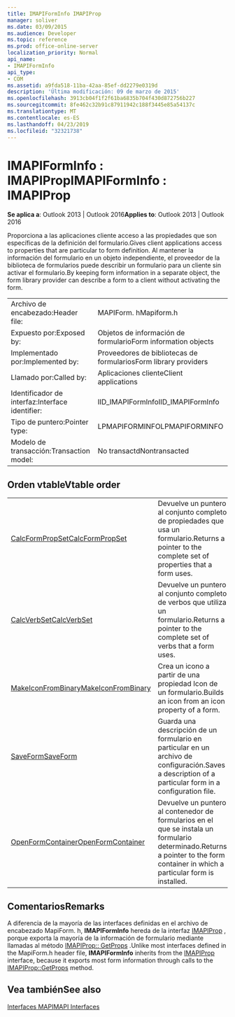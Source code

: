```yaml
---
title: IMAPIFormInfo IMAPIProp
manager: soliver
ms.date: 03/09/2015
ms.audience: Developer
ms.topic: reference
ms.prod: office-online-server
localization_priority: Normal
api_name:
- IMAPIFormInfo
api_type:
- COM
ms.assetid: a9fda518-11ba-42aa-85ef-dd2279e0319d
description: 'Última modificación: 09 de marzo de 2015'
ms.openlocfilehash: 3913cb04f1f2f61ba6835b704f430d872756b227
ms.sourcegitcommit: 8fe462c32b91c87911942c188f3445e85a54137c
ms.translationtype: MT
ms.contentlocale: es-ES
ms.lasthandoff: 04/23/2019
ms.locfileid: "32321738"
---
```

# <a name="imapiforminfo--imapiprop"></a><span data-ttu-id="afbe6-103">IMAPIFormInfo : IMAPIProp</span><span class="sxs-lookup"><span data-stu-id="afbe6-103">IMAPIFormInfo : IMAPIProp</span></span>

  
  
<span data-ttu-id="afbe6-104">**Se aplica a**: Outlook 2013 | Outlook 2016</span><span class="sxs-lookup"><span data-stu-id="afbe6-104">**Applies to**: Outlook 2013 | Outlook 2016</span></span> 
  
<span data-ttu-id="afbe6-105">Proporciona a las aplicaciones cliente acceso a las propiedades que son específicas de la definición del formulario.</span><span class="sxs-lookup"><span data-stu-id="afbe6-105">Gives client applications access to properties that are particular to form definition.</span></span> <span data-ttu-id="afbe6-106">Al mantener la información del formulario en un objeto independiente, el proveedor de la biblioteca de formularios puede describir un formulario para un cliente sin activar el formulario.</span><span class="sxs-lookup"><span data-stu-id="afbe6-106">By keeping form information in a separate object, the form library provider can describe a form to a client without activating the form.</span></span>
  
|||
|:-----|:-----|
|<span data-ttu-id="afbe6-107">Archivo de encabezado:</span><span class="sxs-lookup"><span data-stu-id="afbe6-107">Header file:</span></span>  <br/> |<span data-ttu-id="afbe6-108">MAPIForm. h</span><span class="sxs-lookup"><span data-stu-id="afbe6-108">Mapiform.h</span></span>  <br/> |
|<span data-ttu-id="afbe6-109">Expuesto por:</span><span class="sxs-lookup"><span data-stu-id="afbe6-109">Exposed by:</span></span>  <br/> |<span data-ttu-id="afbe6-110">Objetos de información de formulario</span><span class="sxs-lookup"><span data-stu-id="afbe6-110">Form information objects</span></span>  <br/> |
|<span data-ttu-id="afbe6-111">Implementado por:</span><span class="sxs-lookup"><span data-stu-id="afbe6-111">Implemented by:</span></span>  <br/> |<span data-ttu-id="afbe6-112">Proveedores de bibliotecas de formularios</span><span class="sxs-lookup"><span data-stu-id="afbe6-112">Form library providers</span></span>  <br/> |
|<span data-ttu-id="afbe6-113">Llamado por:</span><span class="sxs-lookup"><span data-stu-id="afbe6-113">Called by:</span></span>  <br/> |<span data-ttu-id="afbe6-114">Aplicaciones cliente</span><span class="sxs-lookup"><span data-stu-id="afbe6-114">Client applications</span></span>  <br/> |
|<span data-ttu-id="afbe6-115">Identificador de interfaz:</span><span class="sxs-lookup"><span data-stu-id="afbe6-115">Interface identifier:</span></span>  <br/> |<span data-ttu-id="afbe6-116">IID_IMAPIFormInfo</span><span class="sxs-lookup"><span data-stu-id="afbe6-116">IID_IMAPIFormInfo</span></span>  <br/> |
|<span data-ttu-id="afbe6-117">Tipo de puntero:</span><span class="sxs-lookup"><span data-stu-id="afbe6-117">Pointer type:</span></span>  <br/> |<span data-ttu-id="afbe6-118">LPMAPIFORMINFO</span><span class="sxs-lookup"><span data-stu-id="afbe6-118">LPMAPIFORMINFO</span></span>  <br/> |
|<span data-ttu-id="afbe6-119">Modelo de transacción:</span><span class="sxs-lookup"><span data-stu-id="afbe6-119">Transaction model:</span></span>  <br/> |<span data-ttu-id="afbe6-120">No transactd</span><span class="sxs-lookup"><span data-stu-id="afbe6-120">Nontransacted</span></span>  <br/> |
   
## <a name="vtable-order"></a><span data-ttu-id="afbe6-121">Orden vtable</span><span class="sxs-lookup"><span data-stu-id="afbe6-121">Vtable order</span></span>

|||
|:-----|:-----|
|[<span data-ttu-id="afbe6-122">CalcFormPropSet</span><span class="sxs-lookup"><span data-stu-id="afbe6-122">CalcFormPropSet</span></span>](imapiforminfo-calcformpropset.md) <br/> |<span data-ttu-id="afbe6-123">Devuelve un puntero al conjunto completo de propiedades que usa un formulario.</span><span class="sxs-lookup"><span data-stu-id="afbe6-123">Returns a pointer to the complete set of properties that a form uses.</span></span>  <br/> |
|[<span data-ttu-id="afbe6-124">CalcVerbSet</span><span class="sxs-lookup"><span data-stu-id="afbe6-124">CalcVerbSet</span></span>](imapiforminfo-calcverbset.md) <br/> |<span data-ttu-id="afbe6-125">Devuelve un puntero al conjunto completo de verbos que utiliza un formulario.</span><span class="sxs-lookup"><span data-stu-id="afbe6-125">Returns a pointer to the complete set of verbs that a form uses.</span></span>  <br/> |
|[<span data-ttu-id="afbe6-126">MakeIconFromBinary</span><span class="sxs-lookup"><span data-stu-id="afbe6-126">MakeIconFromBinary</span></span>](imapiforminfo-makeiconfrombinary.md) <br/> |<span data-ttu-id="afbe6-127">Crea un icono a partir de una propiedad Icon de un formulario.</span><span class="sxs-lookup"><span data-stu-id="afbe6-127">Builds an icon from an icon property of a form.</span></span>  <br/> |
|[<span data-ttu-id="afbe6-128">SaveForm</span><span class="sxs-lookup"><span data-stu-id="afbe6-128">SaveForm</span></span>](imapiforminfo-saveform.md) <br/> |<span data-ttu-id="afbe6-129">Guarda una descripción de un formulario en particular en un archivo de configuración.</span><span class="sxs-lookup"><span data-stu-id="afbe6-129">Saves a description of a particular form in a configuration file.</span></span>  <br/> |
|[<span data-ttu-id="afbe6-130">OpenFormContainer</span><span class="sxs-lookup"><span data-stu-id="afbe6-130">OpenFormContainer</span></span>](imapiforminfo-openformcontainer.md) <br/> |<span data-ttu-id="afbe6-131">Devuelve un puntero al contenedor de formularios en el que se instala un formulario determinado.</span><span class="sxs-lookup"><span data-stu-id="afbe6-131">Returns a pointer to the form container in which a particular form is installed.</span></span>  <br/> |
   
## <a name="remarks"></a><span data-ttu-id="afbe6-132">Comentarios</span><span class="sxs-lookup"><span data-stu-id="afbe6-132">Remarks</span></span>

<span data-ttu-id="afbe6-133">A diferencia de la mayoría de las interfaces definidas en el archivo de encabezado MapiForm. h, **IMAPIFormInfo** hereda de la interfaz [IMAPIProp](imapipropiunknown.md) , porque exporta la mayoría de la información de formulario mediante llamadas al método [IMAPIProp:: GetProps](imapiprop-getprops.md) .</span><span class="sxs-lookup"><span data-stu-id="afbe6-133">Unlike most interfaces defined in the MapiForm.h header file, **IMAPIFormInfo** inherits from the [IMAPIProp](imapipropiunknown.md) interface, because it exports most form information through calls to the [IMAPIProp::GetProps](imapiprop-getprops.md) method.</span></span> 
  
## <a name="see-also"></a><span data-ttu-id="afbe6-134">Vea también</span><span class="sxs-lookup"><span data-stu-id="afbe6-134">See also</span></span>



[<span data-ttu-id="afbe6-135">Interfaces MAPI</span><span class="sxs-lookup"><span data-stu-id="afbe6-135">MAPI Interfaces</span></span>](mapi-interfaces.md)

